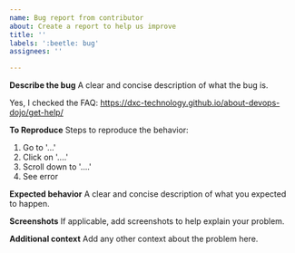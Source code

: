 ```yaml
---
name: Bug report from contributor
about: Create a report to help us improve
title: ''
labels: ':beetle: bug'
assignees: ''

---
```


**Describe the bug**
A clear and concise description of what the bug is.

Yes, I checked the FAQ: https://dxc-technology.github.io/about-devops-dojo/get-help/

**To Reproduce**
Steps to reproduce the behavior:
1. Go to '...'
2. Click on '....'
3. Scroll down to '....'
4. See error

**Expected behavior**
A clear and concise description of what you expected to happen.

**Screenshots**
If applicable, add screenshots to help explain your problem.

**Additional context**
Add any other context about the problem here.
